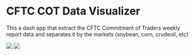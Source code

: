 # CFTC COT Data Visualizer
This a dash app that extract the CFTC Commitment of Traders weekly report data and separates it by the markets (soybean, corn, crudeoil, etc)

<image src=https://github.com/JReyDev/CFTCCOTData/assets/102834451/b3f7ab18-e669-472c-989f-adc98dc8657d>


<image src=https://github.com/JReyDev/CFTCCOTData/assets/102834451/1099d957-73e1-4031-8a23-20f02bd3083f>
